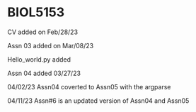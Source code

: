 # BIOL5153

CV added on Feb/28/23
 
Assn 03 added on Mar/08/23

Hello_world.py added

Assn 04 added 03/27/23

04/02/23 Assn04 coverted to Assn05 with the argparse

04/11/23 Assn#6 is an updated version of Assn04 and Assn05